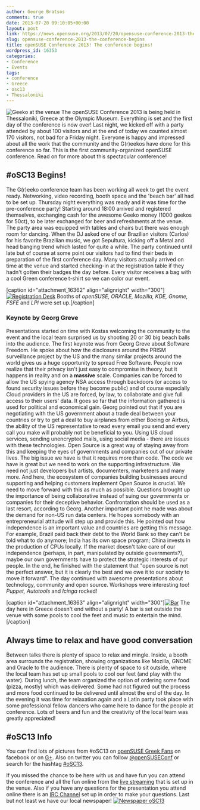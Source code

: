 ```yaml
---
author: George Bratsos
comments: true
date: 2013-07-20 09:10:05+00:00
layout: post
link: https://news.opensuse.org/2013/07/20/opensuse-conference-2013-the-conference-begins/
slug: opensuse-conference-2013-the-conference-begins
title: openSUSE Conference 2013! The conference begins!
wordpress_id: 16353
categories:
- Conference
- Events
tags:
- conference
- Greece
- osc13
- Thessaloniki
---
```


![Geeko at the venue](//news.opensuse.org/wp-content/uploads/2013/07/DSC_0434.jpg) The openSUSE Conference 2013 is being held in Thessaloniki, Greece at the Olympic Museum. Everything is set and the first day of the conference is now over! Last night, we kicked off with a party attended by about 100 visitors and at the end of today we counted almost 170 visitors, not bad for a Friday night. Everyone is happy and impressed about all the work that the community and the G(r)eekos have done for this conference so far. This is the first community-organized openSUSE conference. Read on for more about this spectacular conference!<!-- more -->


## #oSC13 Begins!


The G(r)eeko conference team has been working all week to get the event ready. Networking, video recording, booth space and the 'beach bar' all had to be set up. Thursday night everything was ready and it was time for the pre-conference party! Starting around 18:00 arrived and registered themselves, exchanging cash for the awesome Geeko money (1000 geekos for 50ct), to be later exchanged for beer and refreshments at the venue. The party area was equipped with tables and chairs but there was enough room for dancing. When the DJ asked one of our Brazilian visitors (Carlos) for his favorite Brazilian music, we got Sepultura, kicking off a Metal and head banging trend which lasted for quite a while. The party continued until late but of course at some point our visitors had to find their beds in preparation of the first conference day. Many visitors actually arrived on time at the venue and started checking-in at the registration table if they hadn't gotten their badges the day before. Every visitor receives a bag with a cool Green conference t-shirt so we can color our event.

[caption id="attachment_16362" align="alignright" width="300"][![Registration Desk](//news.opensuse.org/wp-content/uploads/2013/07/DSC_0187.jpg)](//news.opensuse.org/wp-content/uploads/2013/07/DSC_0187.jpg) Booths of _openSUSE, ORACLE, Mozilla, KDE, Gnome, FSFE_ and _LPI_ were set up.[/caption]


### Keynote by Georg Greve


Presentations started on time with Kostas welcoming the community to the event and the local team surprised us by shooting 20 or 30 big beach balls into the audience. The first keynote was from Georg Greve about Software Freedom. He spoke about how the disclosures around the PRISM surveillance project by the US and the many similar projects around the world gives us a huge opportunity to spread Free Software. People now realize that their privacy isn't just easy to compromise in theory, but it happens in reality and on a **massive** scale. Companies can be forced to allow the US spying agency NSA access through backdoors (or access to found security issues before they become public) and of course especially Cloud providers in the US are forced, by law, to collaborate and give full access to their users' data. It goes so far that the information gathered is used for political and economical gain. Georg pointed out that if you are negotiating with the US government about a trade deal between your countries or try to get a deal to buy airplanes from either Boeing or Airbus, the ability of the US representative to read every email you send and every call you make will probably not be beneficial to you. Using US cloud services, sending unencrypted mails, using social media - there are issues with these technologies. Open Source is a great way of staying away from this and keeping the eyes of governments and companies out of our private lives. The big issue we have is that it requires more than code. The code we have is great but we need to work on the supporting infrastructure. We need not just developers but artists, documenters, marketeers and many more. And here, the ecosystem of companies building businesses around supporting and helping customers implement Open Source is crucial. We need to move forward with this as much as possible. Questions brought up the importance of being collaborative instead of suing our governments or companies for their deceptive behavior. Confrontation should be used as a last resort, according to Georg. Another important point he made was about the demand for non-US run data centers. He hopes somebody with an entrepreneurial attitude will step up and provide this. He pointed out how independence is an important value and countries are getting this message. For example, Brazil paid back their debt to the World Bank so they can't be told what to do anymore; India has its own space program; China invests in the production of CPUs locally. If the market doesn't take care of our independence (perhaps, in part, manipulated by outside governments?), maybe our own governments have to protect the strategic interests of our people. In the end, he finished with the statement that "open source is not the perfect answer, but it is clearly the best and we owe it to our society to move it forward". The day continued with awesome presentations about technology, community and open source. Workshops were interesting too! _Puppet, Autotools_ and _Icinga_ rocked!

[caption id="attachment_16363" align="alignright" width="300"][![Bar](//news.opensuse.org/wp-content/uploads/2013/07/DSC_0544.jpg)](//news.opensuse.org/wp-content/uploads/2013/07/DSC_0544.jpg) The day here in Greece doesn't end without a party! A bar is set outside the venue with some pools to cool the feet and music to entertain the mind.[/caption]


## Always time to relax and have good conversation


Between talks there is plenty of space to relax and mingle. Inside, a booth area surrounds the registration, showing organizations like Mozilla, GNOME and Oracle to the audience. There is plenty of space to sit outside, where the local team has set up small pools to cool our feet (and play with the water). During lunch, the team organized the option of ordering some food (pizza, mostly) which was delivered. Some had not figured out the process and more food continued to be delivered until almost the end of the day. In the evening it was time for relaxation again and a Latin party took place with some professional fellow dancers who came here to dance for the people at conference. Lots of beers and fun and the creativity of the local team was greatly appreciated!


## #oSC13 Info


You can find lots of pictures from #oSC13 on [openSUSE Greek Fans](https://www.facebook.com/groups/opensuse.gr/photos/) on facebook or on [G+](https://plus.google.com/u/0/b/113385548251515365143/photos/113385548251515365143/albums). Also on twitter you can follow [@openSUSEConf](https://twitter.com/openSUSEConf) or search for the hashtag [#oSC13](https://twitter.com/search?q=%23oSC13&src=typd).

If you missed the chance to be here with us and have fun you can attend the conference and all the fun online from the [live streaming](http://bambuser.com/channel/opensusetv) that is set up in the venue. Also if you have any questions for the presentation you attend online there is an [IRC Channel](http://webchat.freenode.net?nick=lizard-attendee&channels=opensuse-conference) set up in order to make your questions. Last but not least we have our local newspaper! [![Newspaper oSC13](//news.opensuse.org/wp-content/uploads/2013/07/News_Paper_oSC13_021.png)](//news.opensuse.org/wp-content/uploads/2013/07/News_Paper_oSC13_021.png)

